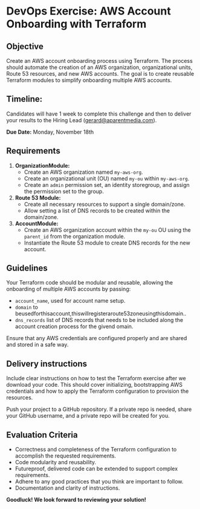 # DevOps Exercise: AWS Account Onboarding with Terraform

## **Objective**

Create an AWS account onboarding process using Terraform. The process should automate the
creation of an AWS organization, organizational units, Route 53 resources, and new AWS
accounts. The goal is to create reusable Terraform modules to simplify onboarding multiple
AWS accounts.

## **Timeline:**

Candidates will have 1 week to complete this challenge and then to deliver your results to the
Hiring Lead (gerard@aparentmedia.com).

**Due Date:** Monday, November 18th

## **Requirements**

1. **OrganizationModule:**
    * Create an AWS organization named `my-aws-org`.
    * Create an organizational unit (OU) named `my-ou` within `my-aws-org`.
    * Create an `admin` permission set, an identity storegroup, and assign the
       permission set to the group.
2. **Route 53 Module:**
    * Create all necessary resources to support a single domain/zone.
    * Allow setting a list of DNS records to be created within the domain/zone.
3. **AccountModule:**
    * Create an AWS organization account within the `my-ou` OU using the `parent_id`
       from the organization module.
    * Instantiate the Route 53 module to create DNS records for the new account.

## **Guidelines**

Your Terraform code should be modular and reusable, allowing the onboarding of multiple AWS
accounts by passing:

* `account_name`, used for account name setup.
* `domain` to beusedforthisaccount,thiswillregisteraroute53zoneusingthisdomain..
* `dns_records` list of DNS records that needs to be included along the account creation
process for the givend omain.

Ensure that any AWS credentials are configured properly and are shared and stored in a safe
way.

## **Delivery instructions**

Include clear instructions on how to test the Terraform exercise after we download your code.
This should cover initializing, bootstrapping AWS credentials and how to apply the Terraform
configuration to provision the resources.

Push your project to a GitHub repository. If a private repo is needed, share your GitHub
username, and a private repo will be created for you.

## **Evaluation Criteria**

* Correctness and completeness of the Terraform configuration to accomplish the
requested requirements.
* Code modularity and reusability.
* Futureproof, delivered code can be extended to support complex requirements.
* Adhere to any good practices that you think are important to follow.
* Documentation and clarity of instructions.

**Goodluck! We look forward to reviewing your solution!**